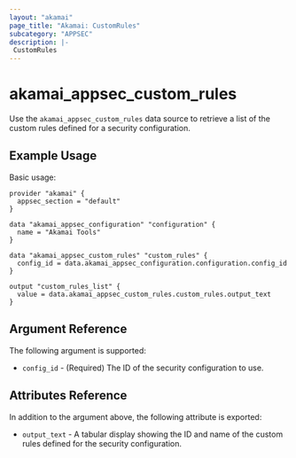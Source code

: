 ```yaml
---
layout: "akamai"
page_title: "Akamai: CustomRules"
subcategory: "APPSEC"
description: |-
 CustomRules
---
```


# akamai_appsec_custom_rules

Use the `akamai_appsec_custom_rules` data source to retrieve a list of the custom rules defined for a security configuration.

## Example Usage

Basic usage:

```hcl
provider "akamai" {
  appsec_section = "default"
}

data "akamai_appsec_configuration" "configuration" {
  name = "Akamai Tools"
}

data "akamai_appsec_custom_rules" "custom_rules" {
  config_id = data.akamai_appsec_configuration.configuration.config_id
}

output "custom_rules_list" {
  value = data.akamai_appsec_custom_rules.custom_rules.output_text
}
```

## Argument Reference

The following argument is supported:

* `config_id` - (Required) The ID of the security configuration to use.

## Attributes Reference

In addition to the argument above, the following attribute is exported:

* `output_text` - A tabular display showing the ID and name of the custom rules defined for the security configuration.

